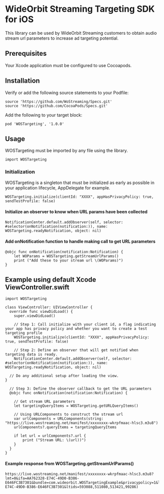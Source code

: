 # WideOrbit Streaming Targeting SDK for iOS

This library can be used by WideOrbit Streaming customers to obtain audio stream url parameters to increase ad targeting potential.

## Prerequisites
Your Xcode application must be configured to use Cocoapods.

## Installation
Verify or add the following source statements to your Podfile:

    source 'https://github.com/WoStreaming/Specs.git'
    source 'https://github.com/CocoaPods/Specs.git'

Add the following to your target block:

    pod 'WOSTargeting', '1.0.0'

## Usage
WOSTargeting must be imported by any file using the library.

    import WOSTargeting
    
### Initialization
WOSTargeting is a singleton that must be initialized as early as possible in your application lifecycle, AppDelegate for example.

    WOSTargeting.initialize(clientId: "XXXX", appHasPrivacyPolicy: true, sendTestProfile: false)

#### Initialize an observer to know when URL params have been collected

    NotificationCenter.default.addObserver(self, selector: #selector(onNotification(notification:)), name: WOSTargeting.readyNotification, object: nil)

#### Add onNotification function to handle making call to get URL parameters
    
    @objc func onNotification(notification:Notification) {
        let WOParams = WOSTargeting.getStreamUrlParams()
        print ("Add these to your stream url \(WOParams)")
    }

## Example using default Xcode ViewController.swift

    import WOSTargeting

    class ViewController: UIViewController {
      override func viewDidLoad() {
        super.viewDidLoad()
        
        // Step 1: Call initialize with your client id, a flag indicating your app has privacy policy and whether you want to create a test targeting profile
        WOSTargeting.initialize(clientId: "XXXX", appHasPrivacyPolicy: true, sendTestProfile: false)
        
        // Step 2: Define an observer that will get notified when targeting data is ready. 
        NotificationCenter.default.addObserver(self, selector: #selector(onNotification(notification:)), name: WOSTargeting.readyNotification, object: nil)
        
      // Do any additional setup after loading the view.
    }
    
      // Step 3: Define the observer callback to get the URL parameters
      @objc func onNotification(notification:Notification) {
      
        // Get stream URL parameters
        let targetingQueryItems = WOSTargeting.getURLQueryItems()
        
        // Using URLComponents to construct the stream url
        var urlComponents = URLComponents(string: "https://live.wostreaming.net/manifest/xxxxxxxx-wkrpfmaac-hlsc3.m3u8")
        urlComponents?.queryItems = targetingQueryItems
       
        if let url = urlComponents?.url {
            print ("Stream URL: \(url))")
        }
      }
    }


#### Example response from WOSTargeting.getStreamUrlParams()
    https://live.wostreaming.net/manifest/xxxxxxxx-wkrpfmaac-hlsc3.m3u8?lmt=0&ifa=AA762328-E74C-49D0-B386-E646FC3B7301&bundle=com.wideorbit.WOSTargetingExample&privacypolicy=1&lptid=MAA762328-E74C-49D0-B386-E646FC3B7301&ltids=593088,511080,513421,99286)

